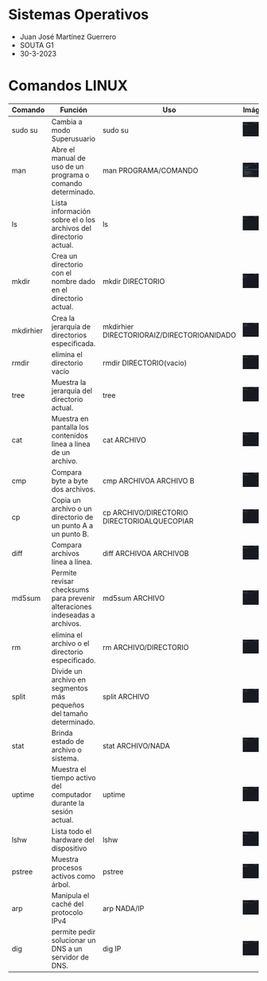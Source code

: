 # Sistemas Operativos
- Juan José Martínez Guerrero
- SOUTA G1
- 30-3-2023

# Comandos LINUX

| Comando | Función | Uso | Imágen |
| ------- | ------- | --- | ------ |
| sudo su | Cambia a modo Superusuario | sudo su | ![1](./Screenshots/1.png) |
| man | Abre el manual de uso de un programa o comando determinado. | man PROGRAMA/COMANDO | ![1](./Screenshots/2.png) |
| ls | Lista información sobre el o los archivos del directorio actual. | ls | ![1](./Screenshots/3.png) |
| mkdir | Crea un directorio con el nombre dado en el directorio actual. | mkdir DIRECTORIO | ![1](./Screenshots/4.png) |
| mkdirhier | Crea la jerarquía de directorios especificada. | mkdirhier DIRECTORIORAIZ/DIRECTORIOANIDADO | ![1](./Screenshots/5.png) |
| rmdir | elimina el directorio vacío | rmdir DIRECTORIO(vacio) | ![1](./Screenshots/1.png) |
| tree | Muestra la jerarquía del directorio actual. | tree | ![1](./Screenshots/1.png) |
| cat | Muestra en pantalla los contenidos linea a linea de un archivo. | cat ARCHIVO | ![1](./Screenshots/1.png) |
| cmp | Compara byte a byte dos archivos. | cmp ARCHIVOA ARCHIVO B | ![1](./Screenshots/1.png) |
| cp | Copia un archivo o un directorio de un punto A a un punto B. | cp ARCHIVO/DIRECTORIO DIRECTORIOALQUECOPIAR | ![1](./Screenshots/1.png) |
| diff | Compara archivos línea a línea. | diff ARCHIVOA ARCHIVOB | ![1](./Screenshots/1.png) |
| md5sum | Permite revisar checksums para prevenir alteraciones indeseadas a archivos. | md5sum ARCHIVO | ![1](./Screenshots/1.png) |
| rm | elimina el archivo o el directorio especificado. | rm ARCHIVO/DIRECTORIO | ![1](./Screenshots/1.png) |
| split | Divide un archivo en segmentos más pequeños del tamaño determinado. | split ARCHIVO | ![1](./Screenshots/1.png) |
| stat | Brinda estado de archivo o sistema. | stat ARCHIVO/NADA | ![1](./Screenshots/1.png) |
| uptime | Muestra el tiempo activo del computador durante la sesión actual. | uptime | ![1](./Screenshots/1.png) |
| lshw | Lista todo el hardware del dispositivo | lshw | ![1](./Screenshots/1.png) |
| pstree | Muestra procesos activos como árbol. | pstree | ![1](./Screenshots/1.png) |
| arp | Manipula el caché del protocolo IPv4 | arp NADA/IP | ![1](./Screenshots/1.png) |
| dig | permite pedir solucionar un DNS a un servidor de DNS. | dig IP | ![1](./Screenshots/1.png) |
